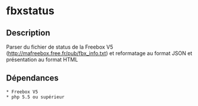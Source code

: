 # fbxstatus

## Description
Parser du fichier de status de la Freebox V5 (http://mafreebox.free.fr/pub/fbx_info.txt) et reformatage au format JSON et présentation au format HTML

## Dépendances 

	* Freebox V5
	* php 5.5 ou supérieur
